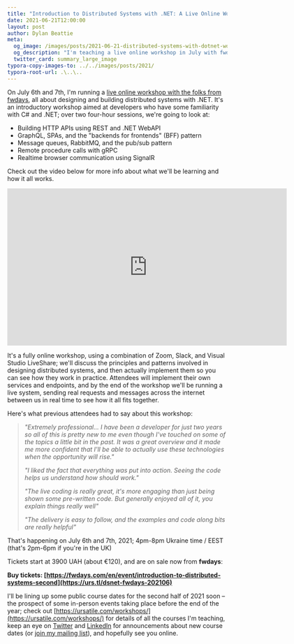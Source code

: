 ```yaml
---
title: "Introduction to Distributed Systems with .NET: A Live Online Workshop with fwdays"
date: 2021-06-21T12:00:00
layout: post
author: Dylan Beattie
meta:
  og_image: /images/posts/2021-06-21-distributed-systems-with-dotnet-workshop.jpg
  og_description: "I'm teaching a live online workshop in July with fwdays, all about designing distributed systems with .NET"
  twitter_card: summary_large_image
typora-copy-images-to: ../../images/posts/2021/
typora-root-url: .\..\..
---
```


On July 6th and 7th, I'm running a [live online workshop with the folks from fwdays](https://urs.tl/dsnet-fwdays-202106), all about designing and building distributed systems with .NET. It's an introductory workshop aimed at developers who have some familiarity with C# and .NET; over two four-hour sessions, we're going to look at:

* Building HTTP APIs using REST and .NET WebAPI
* GraphQL, SPAs, and the "backends for frontends" (BFF) pattern
* Message queues, RabbitMQ, and the pub/sub pattern
* Remote procedure calls with gRPC
* Realtime browser communication using SignalR

Check out the video below for more info about what we'll be learning and how it all works.

<iframe class="youtube" width="640" height="360" src="https://www.youtube.com/embed/syRFvVt6k8Y" title="YouTube video player" frameborder="0" allow="accelerometer; autoplay; clipboard-write; encrypted-media; gyroscope; picture-in-picture" allowfullscreen></iframe>

It's a fully online workshop, using a combination of Zoom, Slack, and Visual Studio LiveShare; we'll discuss the principles and patterns involved in designing distributed systems, and then actually implement them so you can see how they work in practice. Attendees will implement their own services and endpoints, and by the end of the workshop we'll be running a live system, sending real requests and messages across the internet between us in real time to see how it all fits together.

Here's what previous attendees had to say about this workshop:

> *"Extremely professional... I have been a developer for just two years so all of this is pretty new to me even though I've touched on some of the topics a little bit in the past. It was a great overview and it made me more confident that I'll be able to actually use these technologies when the opportunity will rise."*
>
> *"I liked the fact that everything was put into action. Seeing the code helps us understand how should work."*
>
> *"The live coding is really great, it's more engaging than just being shown some pre-written code. But generally enjoyed all of it, you explain things really well"*
>
> *"The delivery is easy to follow, and the examples and code along bits are really helpful"*

That's happening on July 6th and 7th, 2021; 4pm-8pm Ukraine time / EEST (that's 2pm-6pm if you're in the UK)

Tickets start at 3900 UAH (about €120), and are on sale now from **fwdays**:

**Buy tickets: [https://fwdays.com/en/event/introduction-to-distributed-systems-second](https://urs.tl/dsnet-fwdays-202106)**

I'll be lining up some public course dates for the second half of 2021 soon – the prospect of some in-person events taking place before the end of the year; check out [https://ursatile.com/workshops/](https://ursatile.com/workshops/) for details of all the courses I'm teaching, keep an eye on [Twitter](https://twitter.com/ursatile) and [LinkedIn](https://linkedin.com/company/ursatile) for announcements about new course dates (or [join my mailing list](https://ursatile.com/contact)), and hopefully see you online.
